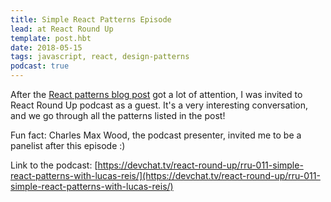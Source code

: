```yaml
---
title: Simple React Patterns Episode
lead: at React Round Up 
template: post.hbt
date: 2018-05-15
tags: javascript, react, design-patterns
podcast: true
---
```


After the [React patterns blog post](http://lucasmreis.github.io/blog/simple-react-patterns/) got a lot of attention, I was invited to React Round Up podcast as a guest. It's a very interesting conversation, and we go through all the patterns listed in the post!

Fun fact: Charles Max Wood, the podcast presenter, invited me to be a panelist after this episode :) 

Link to the podcast: [https://devchat.tv/react-round-up/rru-011-simple-react-patterns-with-lucas-reis/](https://devchat.tv/react-round-up/rru-011-simple-react-patterns-with-lucas-reis/)